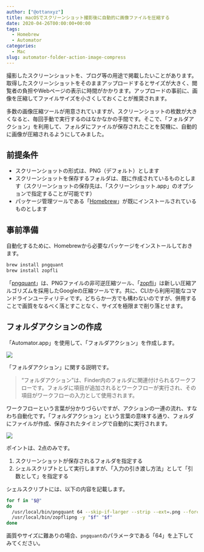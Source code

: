 ```yaml
---
author: ["@ottanxyz"]
title: macOSでスクリーンショット撮影後に自動的に画像ファイルを圧縮する
date: 2020-04-26T00:00:00+00:00
tags:
  - Homebrew
  - Automator
categories:
  - Mac
slug: automator-folder-action-image-compress
---
```

撮影したスクリーンショットを、ブログ等の用途で掲載したいことがあります。取得したスクリーンショットをそのままアップロードするとサイズが大きく、閲覧者の負担やWebページの表示に時間がかかります。アップロードの事前に、画像を圧縮してファイルサイズを小さくしておくことが推奨されます。

多数の画像圧縮ツールが用意されていますが、スクリーンショットの枚数が大きくなると、毎回手動で実行するのはなかなかの手間です。そこで、「フォルダアクション」を利用して、フォルダにファイルが保存されたことを契機に、自動的に画像が圧縮されるようにしてみました。

## 前提条件

* スクリーンショットの形式は、PNG（デフォルト）とします
* スクリーンショットを保存するフォルダは、既に作成されているものとします（スクリーンショットの保存先は、「スクリーンショット.app」のオプションで指定することが可能です）
* パッケージ管理ツールである「[Homebrew](https://brew.sh/index_ja)」が既にインストールされているものとします

## 事前準備

自動化するために、Homebrewから必要なパッケージをインストールしておきます。

```zsh
brew install pngquant
brew install zopfli
```

「[pngquant](https://pngquant.org/)」は、PNGファイルの非可逆圧縮ツール、「[zopfli](https://github.com/google/zopfli)」は新しい圧縮アルゴリズムを採用したGoogleの圧縮ツールです。共に、CLIから利用可能なコマンドラインユーティリティです。どちらか一方でも構わないのですが、併用することで画質をなるべく落とすことなく、サイズを極限まで削り落とせます。

## フォルダアクションの作成

「Automator.app」を使用して、「フォルダアクション」を作成します。

![](/uploads/2020/04/screenshot-2020-03-11-10.22.56.png)

「フォルダアクション」に関する説明です。

> “フォルダアクション”は、Finder内のフォルダに関連付けられるワークフローです。フォルダに項目が追加されるとワークフローが実行され、その項目がワークフローの入力として使用されます。

ワークフローという言葉が分かりづらいですが、アクションの一連の流れ、すなわち自動化です。「フォルダアクション」という言葉の意味する通り、フォルダにファイルが作成、保存されたタイミングで自動的に実行されます。

![](/uploads/2020/04/screenshot-2020-03-11-10.23.45.png)

ポイントは、2点のみです。

1. スクリーンショットが保存されるフォルダを指定する
2. シェルスクリプトとして実行しますが、「入力の引き渡し方法」として「引数として」を指定する

シェルスクリプトには、以下の内容を記載します。

```zsh
for f in "$@"
do
  /usr/local/bin/pngquant 64 --skip-if-larger --strip --ext=.png --force "$f"
  /usr/local/bin/zopflipng -y "$f" "$f"
done
```

画質やサイズに難ありの場合、`pngquant`のパラメータである「64」を上下してみてください。
